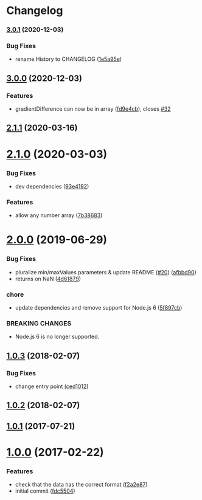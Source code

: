 # Changelog

### [3.0.1](https://www.github.com/mljs/levenberg-marquardt/compare/v3.0.0...v3.0.1) (2020-12-03)


### Bug Fixes

* rename History to CHANGELOG ([1e5a95e](https://www.github.com/mljs/levenberg-marquardt/commit/1e5a95e0341c51c49b1f15a5b8544d8baaaf485c))

## [3.0.0](https://github.com/mljs/levenberg-marquardt/compare/v2.1.1...v3.0.0) (2020-12-03)


### Features

* gradientDifference can now be in array ([fd9e4cb](https://github.com/mljs/levenberg-marquardt/commit/fd9e4cbfbe24d8705277b91199f4e52e829b5053)), closes [#32](https://github.com/mljs/levenberg-marquardt/issues/32)

## [2.1.1](https://github.com/mljs/levenberg-marquardt/compare/v2.1.0...v2.1.1) (2020-03-16)



# [2.1.0](https://github.com/mljs/levenberg-marquardt/compare/v2.0.0...v2.1.0) (2020-03-03)


### Bug Fixes

* dev dependencies ([93e4192](https://github.com/mljs/levenberg-marquardt/commit/93e41925ac11d84b8913c9bc268500a9b7bde4f5))


### Features

* allow any number array ([7b38683](https://github.com/mljs/levenberg-marquardt/commit/7b38683ff3c1133e125fdb5486ce83527f03e9e9))



# [2.0.0](https://github.com/mljs/levenberg-marquardt/compare/v1.0.3...v2.0.0) (2019-06-29)


### Bug Fixes

* pluralize min/maxValues parameters & update README ([#20](https://github.com/mljs/levenberg-marquardt/issues/20)) ([afbbd90](https://github.com/mljs/levenberg-marquardt/commit/afbbd90))
* returns on NaN ([4d61879](https://github.com/mljs/levenberg-marquardt/commit/4d61879))


### chore

* update dependencies and remove support for Node.js 6 ([5f897cb](https://github.com/mljs/levenberg-marquardt/commit/5f897cb))


### BREAKING CHANGES

* Node.js 6 is no longer supported.



<a name="1.0.3"></a>
## [1.0.3](https://github.com/mljs/levenberg-marquardt/compare/v1.0.2...v1.0.3) (2018-02-07)


### Bug Fixes

* change entry point ([ced1012](https://github.com/mljs/levenberg-marquardt/commit/ced1012))



<a name="1.0.2"></a>
## [1.0.2](https://github.com/mljs/levenberg-marquardt/compare/v1.0.1...v1.0.2) (2018-02-07)



<a name="1.0.1"></a>
## [1.0.1](https://github.com/mljs/levenberg-marquardt/compare/v1.0.0...v1.0.1) (2017-07-21)



<a name="1.0.0"></a>
# [1.0.0](https://github.com/mljs/levenberg-marquardt/compare/fdc5504...v1.0.0) (2017-02-22)


### Features

* check that the data has the correct format ([f2a2e87](https://github.com/mljs/levenberg-marquardt/commit/f2a2e87))
* initial commit ([fdc5504](https://github.com/mljs/levenberg-marquardt/commit/fdc5504))

